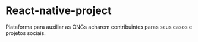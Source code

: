 # React-native-project
Plataforma para auxiliar as ONGs acharem contribuintes paras seus casos e projetos sociais.
